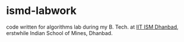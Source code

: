 # ismd-labwork

code written for algorithms lab during my B. Tech. at [IIT ISM Dhanbad](https://www.iitism.ac.in/), erstwhile Indian School of Mines, Dhanbad.
